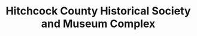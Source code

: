 ---
layout: repo
title: "Hitchcock County Historical Society and Museum Complex"
id: 11638
permalink: repos/11638/
---